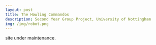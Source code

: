 ```yaml
---
layout: post
title: The Howling Commandos
description: Second Year Group Project, University of Nottingham
img: /img/robot.png
---
```


site under maintenance.